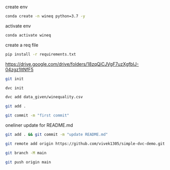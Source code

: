 create env

```bash
conda create -n wineq python=3.7 -y
```

activate env
```bash
conda activate wineq
```

create a req file
```bash
pip install -r requirements.txt
```

https://drive.google.com/drive/folders/18zqQiCJVgF7uzXgfbIJ-04zgz1ItNfF5

```bash
git init
```
```bash
dvc init
```
```bash
dvc add data_given/winequality.csv
```
```bash
git add .
```
```bash
git commit -m "first commit"
```
oneliner update for README.md
```bash
git add . && git commit -m "update README.md"
```
```bash
git remote add origin https://github.com/vivek1305/simple-dvc-demo.git
```
```bash
git branch -M main
```
```bash
git push origin main
```


